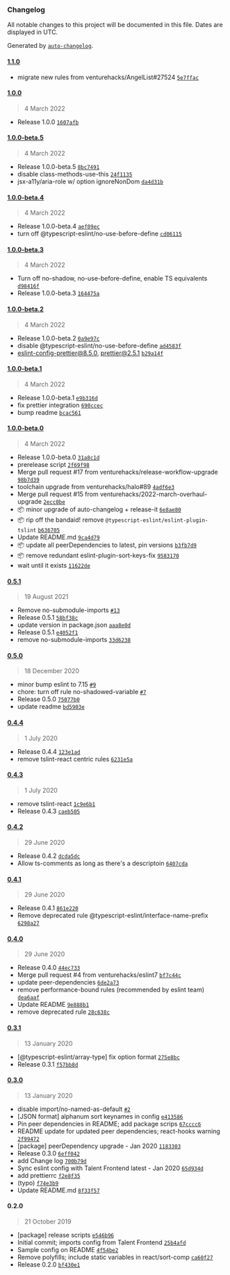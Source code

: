 ### Changelog

All notable changes to this project will be documented in this file. Dates are displayed in UTC.

Generated by [`auto-changelog`](https://github.com/CookPete/auto-changelog).

#### [1.1.0](https://github.com/venturehacks/eslint-config-angellist/compare/1.0.0...1.1.0)

- migrate new rules from venturehacks/AngelList#27524 [`5e7ffac`](https://github.com/venturehacks/eslint-config-angellist/commit/5e7ffac9becb63c780fd3314d95b9b0ef6f5f88a)

#### [1.0.0](https://github.com/venturehacks/eslint-config-angellist/compare/1.0.0-beta.5...1.0.0)

> 4 March 2022

- Release 1.0.0 [`1607afb`](https://github.com/venturehacks/eslint-config-angellist/commit/1607afb448345153abeb889ddcc88c585d8f07a4)

#### [1.0.0-beta.5](https://github.com/venturehacks/eslint-config-angellist/compare/1.0.0-beta.4...1.0.0-beta.5)

> 4 March 2022

- Release 1.0.0-beta.5 [`8bc7491`](https://github.com/venturehacks/eslint-config-angellist/commit/8bc7491665137ef3cc67b6f941e797172eaefee4)
- disable class-methods-use-this [`24f1135`](https://github.com/venturehacks/eslint-config-angellist/commit/24f1135f7444f9558b14c7fe8892739b8e4d1f0c)
- jsx-a11y/aria-role w/ option ignoreNonDom [`da4d31b`](https://github.com/venturehacks/eslint-config-angellist/commit/da4d31b2f95b760efec2a487c0c3c786b0eec6ca)

#### [1.0.0-beta.4](https://github.com/venturehacks/eslint-config-angellist/compare/1.0.0-beta.3...1.0.0-beta.4)

> 4 March 2022

- Release 1.0.0-beta.4 [`aef09ec`](https://github.com/venturehacks/eslint-config-angellist/commit/aef09ec6411da988ada6e39cabf4f543cd397f25)
- turn off @typescript-eslint/no-use-before-define [`cd06115`](https://github.com/venturehacks/eslint-config-angellist/commit/cd0611522751d87d916ed8ff0010787a61192953)

#### [1.0.0-beta.3](https://github.com/venturehacks/eslint-config-angellist/compare/1.0.0-beta.2...1.0.0-beta.3)

> 4 March 2022

- Turn off no-shadow, no-use-before-define, enable TS equivalents [`d98416f`](https://github.com/venturehacks/eslint-config-angellist/commit/d98416f95695035bfd2e10bdbb3a533e92f85c23)
- Release 1.0.0-beta.3 [`164475a`](https://github.com/venturehacks/eslint-config-angellist/commit/164475a68c820ba79eb290c4267ed8573fe71051)

#### [1.0.0-beta.2](https://github.com/venturehacks/eslint-config-angellist/compare/1.0.0-beta.1...1.0.0-beta.2)

> 4 March 2022

- Release 1.0.0-beta.2 [`0a9e97c`](https://github.com/venturehacks/eslint-config-angellist/commit/0a9e97c53bf29e3f4e1cea47e1b3080c57e385a6)
- disable @typescript-eslint/no-use-before-define [`ad4583f`](https://github.com/venturehacks/eslint-config-angellist/commit/ad4583fe009fa5e83120d0fb3652ad95effb2a78)
- eslint-config-prettier@8.5.0, prettier@2.5.1 [`b29a14f`](https://github.com/venturehacks/eslint-config-angellist/commit/b29a14fc59e4225277fa3f152d493ea8a662ff6e)

#### [1.0.0-beta.1](https://github.com/venturehacks/eslint-config-angellist/compare/1.0.0-beta.0...1.0.0-beta.1)

> 4 March 2022

- Release 1.0.0-beta.1 [`e9b316d`](https://github.com/venturehacks/eslint-config-angellist/commit/e9b316ddabee15b2aee60aa04b88789b2e0cc487)
- fix prettier integration [`690ccec`](https://github.com/venturehacks/eslint-config-angellist/commit/690ccec7b9da07e93f865846023ff1218875ee2c)
- bump readme [`bcac561`](https://github.com/venturehacks/eslint-config-angellist/commit/bcac5614a84291e50c37b34e0466c704c9fde084)

#### [1.0.0-beta.0](https://github.com/venturehacks/eslint-config-angellist/compare/0.5.1...1.0.0-beta.0)

> 4 March 2022

- Release 1.0.0-beta.0 [`31a8c1d`](https://github.com/venturehacks/eslint-config-angellist/commit/31a8c1d6fc2796909c6fa44357a5c53b5653c7b4)
- prerelease script [`2f69f98`](https://github.com/venturehacks/eslint-config-angellist/commit/2f69f989d1d2bf7f62ccec0899a0baa67eb30c06)
- Merge pull request #17 from venturehacks/release-workflow-upgrade [`98b7d39`](https://github.com/venturehacks/eslint-config-angellist/commit/98b7d393ae1bdd31cf2a2d2b2b5772f27cacefdb)
- toolchain upgrade from venturehacks/halo#89 [`4adf6e3`](https://github.com/venturehacks/eslint-config-angellist/commit/4adf6e362434403f28f520f2094b342a42b3b600)
- Merge pull request #15 from venturehacks/2022-march-overhaul-upgrade [`2ecc0be`](https://github.com/venturehacks/eslint-config-angellist/commit/2ecc0be89b303a12c55f4605e7461e98d690d5b1)
- :package: minor upgrade of auto-changelog + release-it [`6e8ae80`](https://github.com/venturehacks/eslint-config-angellist/commit/6e8ae8029e4247a92847c6fd89b9328b0eeecace)
- :package: rip off the bandaid! remove `@typescript-eslint/eslint-plugin-tslint` [`b636705`](https://github.com/venturehacks/eslint-config-angellist/commit/b636705afdfbb0b91a0fc1eea8e98202445c3478)
- Update README.md [`9ca4d79`](https://github.com/venturehacks/eslint-config-angellist/commit/9ca4d7983f6c762d6c3743d7af3e58520427b620)
- :package: update all peerDependencies to latest, pin versions [`b3fb7d9`](https://github.com/venturehacks/eslint-config-angellist/commit/b3fb7d932fd1a65e21a0694ac0925b3316216c62)
- :package: remove redundant eslint-plugin-sort-keys-fix [`9583170`](https://github.com/venturehacks/eslint-config-angellist/commit/95831706761adfe409acf6d9774cc9f41d73531e)
- wait until it exists [`11622de`](https://github.com/venturehacks/eslint-config-angellist/commit/11622de1752bc7afe7c4aeeccf022c685db95128)

#### [0.5.1](https://github.com/venturehacks/eslint-config-angellist/compare/0.5.0...0.5.1)

> 19 August 2021

- Remove no-submodule-imports [`#13`](https://github.com/venturehacks/eslint-config-angellist/pull/13)
- Release 0.5.1 [`58bf38c`](https://github.com/venturehacks/eslint-config-angellist/commit/58bf38c29bffe44e2616bf94f7f00f5efd82b008)
- update version in package.json [`aaa8e0d`](https://github.com/venturehacks/eslint-config-angellist/commit/aaa8e0d5208ebcde3ddc6bdc405311204d7210f1)
- Release 0.5.1 [`e4052f1`](https://github.com/venturehacks/eslint-config-angellist/commit/e4052f19a66dddb1a3d0e537660d17b94274cb4f)
- remove no-submodule-imports [`33d6238`](https://github.com/venturehacks/eslint-config-angellist/commit/33d6238061714a2e99f16f0de16d29933f97bfb1)

#### [0.5.0](https://github.com/venturehacks/eslint-config-angellist/compare/0.4.4...0.5.0)

> 18 December 2020

- minor bump eslint to 7.15 [`#9`](https://github.com/venturehacks/eslint-config-angellist/pull/9)
- chore: turn off rule no-shadowed-variable [`#7`](https://github.com/venturehacks/eslint-config-angellist/pull/7)
- Release 0.5.0 [`75077b0`](https://github.com/venturehacks/eslint-config-angellist/commit/75077b03e19412ec442e3a6b5e50ba4186a0a58c)
- update readme [`bd5903e`](https://github.com/venturehacks/eslint-config-angellist/commit/bd5903e082ab4c0e50ec3414b1db7953e88394d3)

#### [0.4.4](https://github.com/venturehacks/eslint-config-angellist/compare/0.4.3...0.4.4)

> 1 July 2020

- Release 0.4.4 [`123e1ad`](https://github.com/venturehacks/eslint-config-angellist/commit/123e1ad23f10d678a63911b32a4fe769b9b65130)
- remove tslint-react centric rules [`6231e5a`](https://github.com/venturehacks/eslint-config-angellist/commit/6231e5a93d89638258d9589de6fa79e397179c66)

#### [0.4.3](https://github.com/venturehacks/eslint-config-angellist/compare/0.4.2...0.4.3)

> 1 July 2020

- remove tslint-react [`1c9e6b1`](https://github.com/venturehacks/eslint-config-angellist/commit/1c9e6b16643da305121271dbf7ce5f90da8c83ba)
- Release 0.4.3 [`caeb505`](https://github.com/venturehacks/eslint-config-angellist/commit/caeb5053cae1a56e556a1a9af69a55a23e25cc24)

#### [0.4.2](https://github.com/venturehacks/eslint-config-angellist/compare/0.4.1...0.4.2)

> 29 June 2020

- Release 0.4.2 [`dcda5dc`](https://github.com/venturehacks/eslint-config-angellist/commit/dcda5dc8ba8d1d75c3fed10207f879eb4da03dd4)
- Allow ts-comments as long as there's a descriptoin [`6407cda`](https://github.com/venturehacks/eslint-config-angellist/commit/6407cda9b9f40aeddd7d97df724b1d962311486c)

#### [0.4.1](https://github.com/venturehacks/eslint-config-angellist/compare/0.4.0...0.4.1)

> 29 June 2020

- Release 0.4.1 [`861e220`](https://github.com/venturehacks/eslint-config-angellist/commit/861e220d6ef1e26990b1fb5671b82e109a9974ae)
- Remove deprecated rule @typescript-eslint/interface-name-prefix [`6298a27`](https://github.com/venturehacks/eslint-config-angellist/commit/6298a27b0fe8746f3386e51e50c6a95e4969917b)

#### [0.4.0](https://github.com/venturehacks/eslint-config-angellist/compare/0.3.1...0.4.0)

> 29 June 2020

- Release 0.4.0 [`44ec733`](https://github.com/venturehacks/eslint-config-angellist/commit/44ec7334bed6ec3fa5126cefe0a7e170378fc7b7)
- Merge pull request #4 from venturehacks/eslint7 [`bf7c44c`](https://github.com/venturehacks/eslint-config-angellist/commit/bf7c44c4463fc75daf50f68a10166a8fd1efd2ee)
- update peer-dependencies [`6de2a73`](https://github.com/venturehacks/eslint-config-angellist/commit/6de2a7328963731dd8144d40b237610fb71a8e51)
- remove performance-bound rules (recommended by eslint team) [`dea6aaf`](https://github.com/venturehacks/eslint-config-angellist/commit/dea6aaf6a9dd53fb098a69436552db15fac80a65)
- Update README [`9e888b1`](https://github.com/venturehacks/eslint-config-angellist/commit/9e888b16cc58341933edfb7b3a7aea07aa53120d)
- remove deprecated rule [`28c638c`](https://github.com/venturehacks/eslint-config-angellist/commit/28c638c11b9ae0ad088a8da37b30d096cdffceb5)

#### [0.3.1](https://github.com/venturehacks/eslint-config-angellist/compare/0.3.0...0.3.1)

> 13 January 2020

- [@typescript-eslint/array-type] fix option format [`275e8bc`](https://github.com/venturehacks/eslint-config-angellist/commit/275e8bc67bc3dfcca1952d653fe7393c7110a611)
- Release 0.3.1 [`f57bb8d`](https://github.com/venturehacks/eslint-config-angellist/commit/f57bb8d74848b9a9ecf572a4d4f8b4bb4eff6e77)

#### [0.3.0](https://github.com/venturehacks/eslint-config-angellist/compare/0.2.0...0.3.0)

> 13 January 2020

- disable import/no-named-as-default [`#2`](https://github.com/venturehacks/eslint-config-angellist/pull/2)
- [JSON format] alphanum sort keynames in config [`e413586`](https://github.com/venturehacks/eslint-config-angellist/commit/e4135863b9554c83d3e50582700a5dece705b745)
- Pin peer dependencies in README; add package scrips [`67cccc6`](https://github.com/venturehacks/eslint-config-angellist/commit/67cccc6b970e12c17e5f7d9b9c8e0e29a8810df3)
- README update for updated peer dependencies; react-hooks warning [`2f99472`](https://github.com/venturehacks/eslint-config-angellist/commit/2f99472ae65f788a70850273c2aa5413a0ea0827)
- [package] peerDependency upgrade - Jan 2020 [`1183303`](https://github.com/venturehacks/eslint-config-angellist/commit/1183303fcda2c5879c723915d39ec073bab4fa3b)
- Release 0.3.0 [`6eff042`](https://github.com/venturehacks/eslint-config-angellist/commit/6eff042eed539b1642f2ea6b28c649f5ee137184)
- add Change log [`700b79d`](https://github.com/venturehacks/eslint-config-angellist/commit/700b79d755ff56cba424cf27c65828a6f5c48679)
- Sync eslint config with Talent Frontend latest - Jan 2020 [`65d934d`](https://github.com/venturehacks/eslint-config-angellist/commit/65d934d9b9f195fc4c93f7d645113f7cf662d4ea)
- add prettierrc [`f2e8f35`](https://github.com/venturehacks/eslint-config-angellist/commit/f2e8f35b39215c47035e18ff258ea6d9136683bb)
- (typo) [`f74e3b9`](https://github.com/venturehacks/eslint-config-angellist/commit/f74e3b9292aebbfe8e1cf43d6ca6b48b8d324d4a)
- Update README.md [`8f33f57`](https://github.com/venturehacks/eslint-config-angellist/commit/8f33f5740873a75ee1138557f3b67be3c019cb48)

#### 0.2.0

> 21 October 2019

- [package] release scripts [`e546b96`](https://github.com/venturehacks/eslint-config-angellist/commit/e546b967066c3bdde3c11627f6cd2b1469f47165)
- Initial commit; imports config from Talent Frontend [`25b4afd`](https://github.com/venturehacks/eslint-config-angellist/commit/25b4afdbecfe03bf6355c3d7face608955e8afb3)
- Sample config on README [`4f54be2`](https://github.com/venturehacks/eslint-config-angellist/commit/4f54be28fe8d79aa65b709468f44428bc62857f7)
- Remove polyfills; include static variables in react/sort-comp [`ca60f27`](https://github.com/venturehacks/eslint-config-angellist/commit/ca60f271d6068fc3e494df2ed06b80a8ce014232)
- Release 0.2.0 [`bf430e1`](https://github.com/venturehacks/eslint-config-angellist/commit/bf430e12d15cd16366e400a3a44792f999d4eaae)
